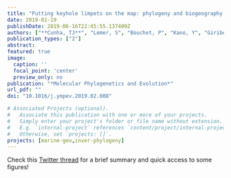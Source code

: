 ```yaml
---
title: "Putting keyhole limpets on the map: phylogeny and biogeography of the globally distributed marine family Fissurellidae (Vetigastropoda, Mollusca)"
date: 2019-02-19
publishDate: 2019-06-16T22:45:55.137409Z
authors: ["**Cunha, TJ**", "Lemer, S", "Bouchet, P", "Kano, Y", "Giribet, G"]
publication_types: ["2"]
abstract:
featured: true
image:
  caption: ''
  focal_point: 'center'
  preview_only: no
publication: "*Molecular Phylogenetics and Evolution*"
url_pdf: ""
doi: "10.1016/j.ympev.2019.02.008"

# Associated Projects (optional).
#   Associate this publication with one or more of your projects.
#   Simply enter your project's folder or file name without extension.
#   E.g. `internal-project` references `content/project/internal-project/index.md`.
#   Otherwise, set `projects: []`.
projects: [marine-geo,inver-phylogeny]
---
```



Check this [Twitter thread](https://twitter.com/tauanajc/status/1113364658465804288?s=20) for a brief summary and quick access to some figures!